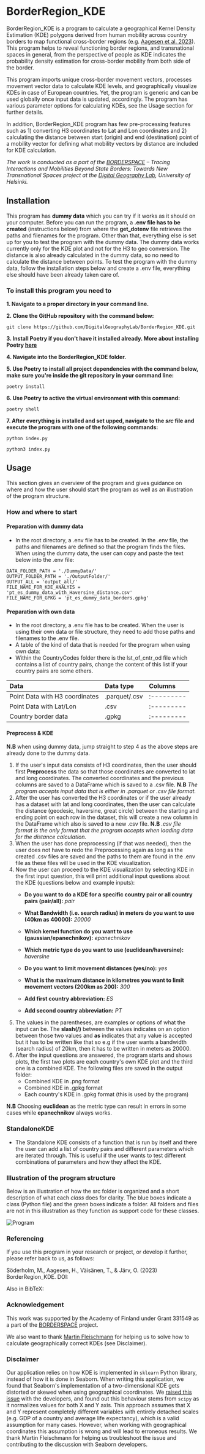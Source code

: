 # BorderRegion_KDE
BorderRegion_KDE is a program to calculate a geographical Kernel Density Estimation (KDE) polygons derived from human mobility across country borders to map functional cross-border regions (e.g. [Aagesen et al. 2023](https://doi.org/10.1080/04353684.2022.2101135)). This program helps to reveal functioning border regions, and transnational spaces in general, from the perspective of people as KDE indicates the probability density estimation for cross-border mobility from both side of the border.

This program imports unique cross-border movement vectors, processes movement vector data to calculate KDE levels, and geographically visualize KDEs in case of European countries. Yet, the program is generic and can be used globally once input data is updated, accordingly. The program has various parameter options for calculating KDEs, see the Usage section for further details. 

In addition, BorderRegion_KDE program has few pre-processing features such as 1) converting H3 coordinates to Lat and Lon coordinates and 2) calculating the distance between start (origin) and end (destination) point of a mobility vector for defining what mobility vectors by distance are included for KDE calculation.

*The work is conducted as a part of the [BORDERSPACE](https://www.helsinki.fi/en/researchgroups/digital-geography-lab/projects/borderspace) – Tracing Interactions and Mobilities Beyond State Borders: Towards New Transnational Spaces project at the [Digital Geography Lab](https://www2.helsinki.fi/en/researchgroups/digital-geography-lab), University of Helsinki.*
 

## Installation
This program has **dummy data** which you can try if it works as it should on your computer. Before you can run the program, a **.env file has to be created** (instructions below) from where the **get_dotenv** file retrieves the paths and filenames for the program. Other than that, everything else is set up for you to test the program with the dummy data. The dummy data works currently only for the KDE plot and not for the H3 to geo conversion. The distance is also already calculated in the dummy data, so no need to calculate the distance between points. To test the program with the dummy data, follow the installation steps below and create a .env file, everything else should have been already taken care of.

### To install this program you need to 

**1. Navigate to a proper directory in your command line.**

**2. Clone the GitHub repository with the command below:**
```
git clone https://github.com/DigitalGeographyLab/BorderRegion_KDE.git
```
**3. Install Poetry if you don't have it installed already. More about installing Poetry [here](https://python-poetry.org/docs/)**

**4. Navigate into the BorderRegion_KDE folder.**

**5. Use Poetry to install all project dependencies with the command below, make sure you're inside the git repository in your command line:**
```
poetry install
```
**6. Use Poetry to active the virtual environment with this command:**
```
poetry shell
```
**7. After everything is installed and set upped, navigate to the *src* file and execute the program with one of the following commands:**
```
python index.py 
```
```
python3 index.py
```
## Usage

This section gives an overview of the program and gives guidance on where and how the user should start the program as well as an illustration of the program structure.

### How and where to start

#### Preparation with dummy data

- In the root directory, a .env file has to be created. In the .env file, the paths and filenames are defined so that the program finds the files. When using the dummy data, the user can copy and paste the text below into the .env file:
```
DATA_FOLDER_PATH = './DummyData/'
OUTPUT_FOLDER_PATH = './OutputFolder/'
OUTPUT_ALL = 'output_all/'
FILE_NAME_FOR_KDE_ANALYIS = 'pt_es_dummy_data_with_Haversine_distance.csv'
FILE_NAME_FOR_GPKG = 'pt_es_dummy_data_borders.gpkg'
```
#### Preparation with own data

- In the root directory, a .env file has to be created. When the user is using their own data or file structure, they need to add those paths and filenames to the .env file.
- A table of the kind of data that is needed for the program when using own data:
- Within the CountryCodes folder there is the lst_of_cntr_od file which contains a list of country pairs, change the content of this list if your country pairs are some others. 

|   Data   | Data type |   Columns   |
|:---------|:---------|:---------|
|Point Data with H3 coordinates|.parquet/.csv|:---------|
|Point Data with Lat/Lon|.csv|:---------|
|Country border data|.gpkg|:---------|


   
#### Preprocess & KDE
**N.B** when using dummy data, jump straight to step 4 as the above steps are already done to the dummy data.
1. If the user's input data consists of H3 coordinates, then the user should first **Preprocess** the data so that those coordinates are converted to lat and long coordinates. The converted coordinates and the previous columns are saved to a DataFrame which is saved to a .csv file. **N.B** *The program accepts input data that is either in .parquet or .csv file format.*
2. After the user has converted the H3 coordinates or if the user already has a dataset with lat and long coordinates, then the user can calculate the distance (geodesic, haversine, great circle) between the starting and ending point on each row in the dataset, this will create a new column in the DataFrame which also is saved to a new .csv file. **N.B** *.csv file format is the only format that the program accepts when loading data for the distance calculation.*
3. When the user has done preprocessing (if that was needed), then the user does not have to redo the Preprocessing again as long as the created .csv files are saved and the paths to them are found in the .env file as these files will be used in the KDE visualization. 
4. Now the user can proceed to the KDE visualization by selecting KDE in the first input question, this will print additional input questions about the KDE (questions below and example inputs):
   - **Do you want to do a KDE for a specific country pair or all country pairs (pair/all):** *pair*
   - **What Bandwidth (i.e. search radius) in meters do you want to use (40km as 40000):** *20000*
   - **Which kernel function do you want to use (gaussian/epanechnikov):** *epanechnikov*
   - **Which metric type do you want to use (euclidean/haversine):** *haversine*
   - **Do you want to limit movement distances (yes/no):** *yes*
   - **What is the maximum distance in kilometres you want to limit movement vectors (200km as 200):** *300*
 
   - **Add first country abbreviation:** *ES*
   - **Add second country abbreviation:** *PT*
5. The values in the parentheses, are examples or options of what the input can be. The **slash(/)** between the values indicates on an option between those two values and **as** indicates that any value is accepted but it has to be written like that so e.g if the user wants a bandwidth (search radius) of 20km, then it has to be written in meters as 20000.
6. After the input questions are answered, the program starts and shows plots, the first two plots are each country's own KDE plot and the third one is a combined KDE.
The following files are saved in the output folder:
   - Combined KDE in .png format
   - Combined KDE in .gpkg format
   - Each country's KDE in .gpkg format (this is used by the program)

**N.B** Choosing **euclidean** as the metric type can result in errors in some cases while **epanechnikov** always works.  

### StandaloneKDE
- The Standalone KDE consists of a function that is run by itself and there the user can add a list of country pairs and different parameters which are iterated through. This is useful if the user wants to test different combinations of parameters and how they affect the KDE.


### Illustration of the program structure

Below is an illustration of how the src folder is organized and a short description of what each *class* does for clarity. The blue boxes indicate a class (Python file) and the green boxes indicate a folder. All folders and files are not in this illustration as they function as support code for these classes.

![Program](Documentation/images/BorderRegion_kde_graph.png)







### Referencing
If you use this program in your research or project, or develop it further, please refer back to us, as follows:

Söderholm, M., Aagesen, H., Väisänen, T., & Järv, O. (2023) BorderRegion_KDE. DOI:

Also in BibTeX:

### Acknowledgement
This work was supported by the Academy of Finland under Grant 331549 as a part of the [BORDERSPACE](https://www.helsinki.fi/en/researchgroups/digital-geography-lab/projects/borderspace) project.

We also want to thank [Martin Fleischmann](https://martinfleischmann.net/) for helping us to solve how to calculate geographically correct KDEs (see Disclaimer). 

### Disclaimer

Our application relies on how KDE is implemented in `sklearn` Python library, instead of how it is done in Seaborn. When writing this application, we found that Seaborn's implementation of a two-dimensional KDE gets distorted or skewed when using geographical coordinates. We [raised this issue](https://github.com/mwaskom/seaborn/issues/3472) with the developers, and found out this behaviour stems from `scipy` as it normalizes values for both X and Y axis. This approach assumes that X and Y represent completely different variables with entirely detached scales (e.g. GDP of a country and average life expectancy), which is a valid assumption for many cases. However, when working with geographical coordinates this assumption is wrong and will lead to erroneous results. We thank Martin Fleischmann for helping us troubleshoot the issue and contributing to the discussion with Seaborn developers.
